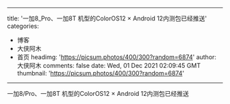 
---
title: '一加8_Pro、一加8T 机型的ColorOS12 × Android 12内测包已经推送'
categories: 
 - 博客
 - 大侠阿木
 - 首页
headimg: 'https://picsum.photos/400/300?random=6874'
author: 大侠阿木
comments: false
date: Wed, 01 Dec 2021 02:09:45 GMT
thumbnail: 'https://picsum.photos/400/300?random=6874'
---

<div>   
一加8/Pro、一加8T 机型的ColorOS12 × Android 12内测包已经推送  
</div>
            